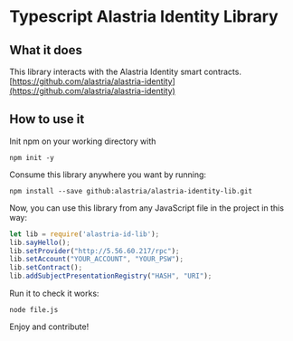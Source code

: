 # Typescript Alastria Identity Library
## What it does
This library interacts with the Alastria Identity smart contracts.
[https://github.com/alastria/alastria-identity](https://github.com/alastria/alastria-identity)

## How to use it
Init npm on your working directory with
```
npm init -y
```
Consume this library anywhere you want by running:
```
npm install --save github:alastria/alastria-identity-lib.git
```
Now, you can use this library from any JavaScript file in the project in this way:
```javascript
let lib = require('alastria-id-lib');
lib.sayHello();
lib.setProvider("http://5.56.60.217/rpc");
lib.setAccount("YOUR_ACCOUNT", "YOUR_PSW");
lib.setContract();
lib.addSubjectPresentationRegistry("HASH", "URI");
```
Run it to check it works:
```
node file.js
```

Enjoy and contribute!
